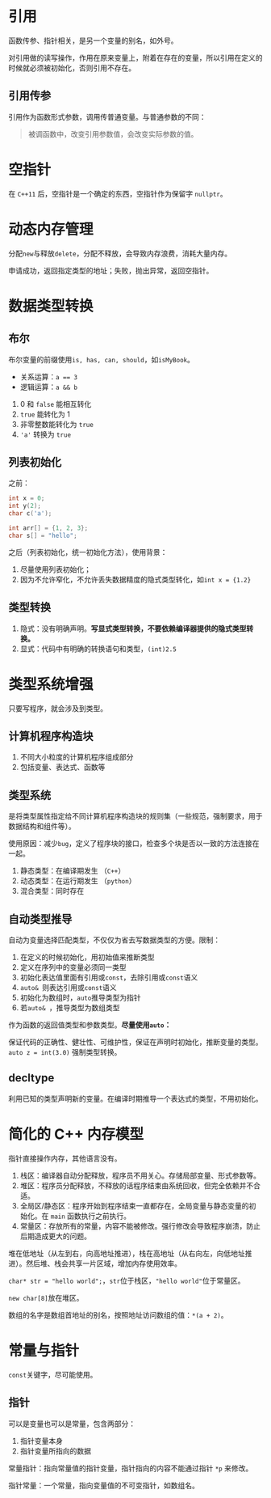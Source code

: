 # 引用

函数传参、指针相关，是另一个变量的别名，如外号。

对引用做的读写操作，作用在原来变量上，附着在存在的变量，所以引用在定义的时候就必须被初始化，否则引用不存在。

## 引用传参

引用作为函数形式参数，调用传普通变量。与普通参数的不同：

>被调函数中，改变引用参数值，会改变实际参数的值。

# 空指针

在 `C++11` 后，空指针是一个确定的东西，空指针作为保留字 `nullptr`。

# 动态内存管理

分配`new`与释放`delete`，分配不释放，会导致内存浪费，消耗大量内存。

申请成功，返回指定类型的地址；失败，抛出异常，返回空指针。

# 数据类型转换

## 布尔

布尔变量的前缀使用`is, has, can, should`，如`isMyBook`。

- 关系运算：`a == 3`
- 逻辑运算：`a && b`

1. 0 和 `false` 能相互转化
2. `true` 能转化为 1
3. 非零整数能转化为 `true`
4. `'a'` 转换为 `true`


## 列表初始化

之前：

```C++
int x = 0;
int y(2);
char c('a');

int arr[] = {1, 2, 3};
char s[] = "hello";
```

之后（列表初始化，统一初始化方法），使用背景：
1. 尽量使用列表初始化；
2. 因为不允许窄化，不允许丢失数据精度的隐式类型转化，如`int x = {1.2}`

## 类型转换

1. 隐式：没有明确声明。**写显式类型转换，不要依赖编译器提供的隐式类型转换。**
2. 显式：代码中有明确的转换语句和类型，`(int)2.5`

# 类型系统增强

只要写程序，就会涉及到类型。

## 计算机程序构造块

1. 不同大小粒度的计算机程序组成部分
2. 包括变量、表达式、函数等

## 类型系统

是将类型属性指定给不同计算机程序构造块的规则集（一些规范，强制要求，用于数据结构和组件等）。

使用原因：减少`bug`，定义了程序块的接口，检查多个块是否以一致的方法连接在一起。

1. 静态类型：在编译期发生 （`C++`）
2. 动态类型：在运行期发生 （`python`）
3. 混合类型：同时存在

## 自动类型推导

自动为变量选择匹配类型，不仅仅为省去写数据类型的方便。限制：
1. 在定义的时候初始化，用初始值来推断类型
2. 定义在序列中的变量必须同一类型
3. 初始化表达值里面有引用或`const`，去除引用或`const`语义
4. `auto& `则表达引用或`const`语义
5. 初始化为数组时，`auto`推导类型为指针
6. 若`auto& `，推导类型为数组类型

作为函数的返回值类型和参数类型。**尽量使用`auto`：**

保证代码的正确性、健壮性、可维护性，保证在声明时初始化，推断变量的类型。`auto z = int(3.0)` 强制类型转换。

## decltype

利用已知的类型声明新的变量。在编译时期推导一个表达式的类型，不用初始化。

# 简化的 C++ 内存模型

指针直接操作内存，其他语言没有。

1. 栈区：编译器自动分配释放，程序员不用关心。存储局部变量、形式参数等。
2. 堆区：程序员分配释放，不释放的话程序结束由系统回收，但完全依赖并不合适。
3. 全局区/静态区：程序开始到程序结束一直都存在，全局变量与静态变量的初始化。在 `main` 函数执行之前执行。
4. 常量区：存放所有的常量，内容不能被修改。强行修改会导致程序崩溃，防止后期造成更大的问题。

堆在低地址（从左到右，向高地址推进），栈在高地址（从右向左，向低地址推进）。然后堆、栈会共享一片区域，增加内存使用效率。

`char* str = "hello world";`，`str`位于栈区，`"hello world"`位于常量区。

`new char[8]`放在堆区。

数组的名字是数组首地址的别名，按照地址访问数组的值：`*(a + 2)`。

# 常量与指针

`const`关键字，尽可能使用。

## 指针

可以是变量也可以是常量，包含两部分：

1. 指针变量本身
2. 指针变量所指向的数据

常量指针：指向常量值的指针变量，指针指向的内容不能通过指针 `*p` 来修改。

指针常量：一个常量，指向变量值的不可变指针，如数组名。